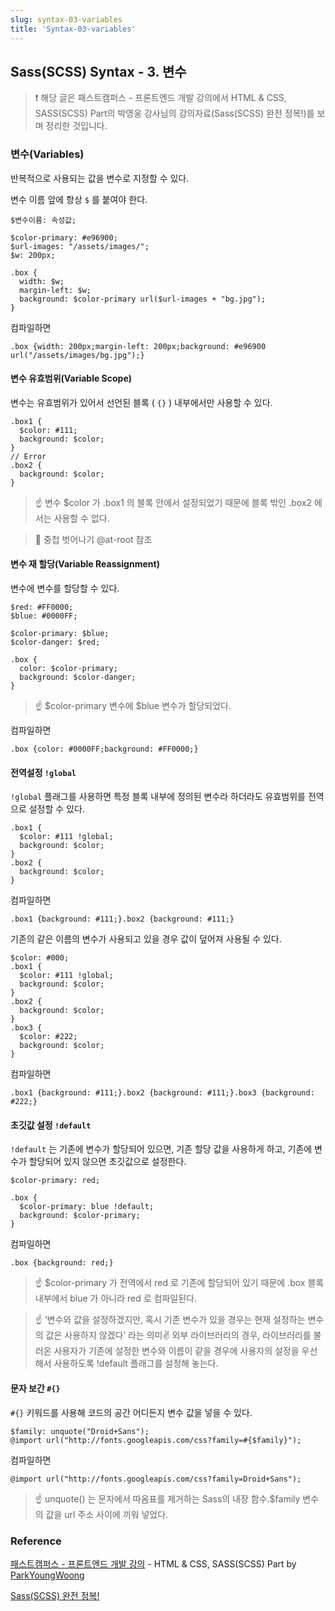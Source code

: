 ```yaml
---
slug: syntax-03-variables
title: 'Syntax-03-variables'
---
```


## Sass(SCSS) Syntax - 3. 변수

> ❗️ 해당 글은 패스트캠퍼스 - 프론트엔드 개발 강의에서 HTML & CSS, SASS(SCSS) Part의 박영웅 강사님의 강의자료(Sass(SCSS) 완전 정복!)를 보며 정리한 것입니다.

### 변수(Variables)

반복적으로 사용되는 값을 변수로 지정할 수 있다.

변수 이름 앞에 항상 `$` 를 붙여야 한다.

```plain text
$변수이름: 속성값;
```

```plain text
$color-primary: #e96900;
$url-images: "/assets/images/";
$w: 200px;

.box {
  width: $w;
  margin-left: $w;
  background: $color-primary url($url-images + "bg.jpg");
}
```

컴파일하면

```plain text
.box {width: 200px;margin-left: 200px;background: #e96900 url("/assets/images/bg.jpg");}
```

#### 변수 유효범위(Variable Scope)

변수는 유효범위가 있어서 선언된 블록 ( `{}` ) 내부에서만 사용할 수 있다.

```plain text
.box1 {
  $color: #111;
  background: $color;
}
// Error
.box2 {
  background: $color;
}
```

> ☝️ 변수 \$color 가 .box1 의 블록 안에서 설정되었기 때문에 블록 밖인 .box2 에서는 사용할 수 없다.

> 🔗 중첩 벗어나기 @at-root 참조

#### 변수 재 할당(Variable Reassignment)

변수에 변수를 할당할 수 있다.

```plain text
$red: #FF0000;
$blue: #0000FF;

$color-primary: $blue;
$color-danger: $red;

.box {
  color: $color-primary;
  background: $color-danger;
}
```

> ☝️ $color-primary 변수에 $blue 변수가 할당되었다.

컴파일하면

```plain text
.box {color: #0000FF;background: #FF0000;}
```

#### 전역설정 `!global`

`!global` 플래그를 사용하면 특정 블록 내부에 정의된 변수라 하더라도 유효범위를 전역으로 설정할 수 있다.

```plain text
.box1 {
  $color: #111 !global;
  background: $color;
}
.box2 {
  background: $color;
}
```

컴파일하면

```plain text
.box1 {background: #111;}.box2 {background: #111;}
```

기존의 같은 이름의 변수가 사용되고 있을 경우 값이 덮어져 사용될 수 있다.

```plain text
$color: #000;
.box1 {
  $color: #111 !global;
  background: $color;
}
.box2 {
  background: $color;
}
.box3 {
  $color: #222;
  background: $color;
}
```

컴파일하면

```plain text
.box1 {background: #111;}.box2 {background: #111;}.box3 {background: #222;}
```

#### 초깃값 설정 `!default`

`!default` 는 기존에 변수가 할당되어 있으면, 기존 할당 값을 사용하게 하고, 기존에 변수가 할당되어 있지 않으면 초깃값으로 설정한다.

```plain text
$color-primary: red;

.box {
  $color-primary: blue !default;
  background: $color-primary;
}
```

컴파일하면

```plain text
.box {background: red;}
```

> ☝️ \$color-primary 가 전역에서 red 로 기존에 할당되어 있기 때문에 .box 블록 내부에서 blue 가 아니라 red 로 컴파일된다.

> ☝️ ‘변수와 값을 설정하겠지만, 혹시 기존 변수가 있을 경우는 현재 설정하는 변수의 값은 사용하지 않겠다’ 라는 의미✌️ 외부 라이브러리의 경우, 라이브러리를 불러온 사용자가 기존에 설정한 변수와 이름이 같을 경우에 사용자의 설정을 우선해서 사용하도록 !default 플래그를 설정해 놓는다.

#### 문자 보간 `#{}`

`#{}` 키워드를 사용해 코드의 공간 어디든지 변수 값을 넣을 수 있다.

```plain text
$family: unquote("Droid+Sans");
@import url("http://fonts.googleapis.com/css?family=#{$family}");
```

컴파일하면

```plain text
@import url("http://fonts.googleapis.com/css?family=Droid+Sans");
```

> ☝️ unquote() 는 문자에서 따옴표를 제거하는 Sass의 내장 함수.\$family 변수의 값을 url 주소 사이에 끼워 넣었다.

### Reference

[패스트캠퍼스 - 프론트엔드 개발 강의](https://www.fastcampus.co.kr/dev_online_react/) - HTML & CSS, SASS(SCSS) Part by [ParkYoungWoong](https://github.com/ParkYoungWoong)

[Sass(SCSS) 완전 정복!](https://heropy.blog/2018/01/31/sass/)

